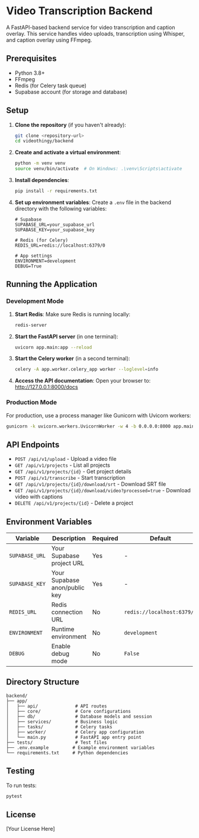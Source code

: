 # Video Transcription Backend

A FastAPI-based backend service for video transcription and caption overlay. This service handles video uploads, transcription using Whisper, and caption overlay using FFmpeg.

## Prerequisites

- Python 3.8+
- FFmpeg
- Redis (for Celery task queue)
- Supabase account (for storage and database)

## Setup

1. **Clone the repository** (if you haven't already):
   ```bash
   git clone <repository-url>
   cd videothingy/backend
   ```

2. **Create and activate a virtual environment**:
   ```bash
   python -m venv venv
   source venv/bin/activate  # On Windows: .\venv\Scripts\activate
   ```

3. **Install dependencies**:
   ```bash
   pip install -r requirements.txt
   ```

4. **Set up environment variables**:
   Create a `.env` file in the backend directory with the following variables:
   ```
   # Supabase
   SUPABASE_URL=your_supabase_url
   SUPABASE_KEY=your_supabase_key
   
   # Redis (for Celery)
   REDIS_URL=redis://localhost:6379/0
   
   # App settings
   ENVIRONMENT=development
   DEBUG=True
   ```

## Running the Application

### Development Mode

1. **Start Redis**:
   Make sure Redis is running locally:
   ```bash
   redis-server
   ```

2. **Start the FastAPI server** (in one terminal):
   ```bash
   uvicorn app.main:app --reload
   ```

3. **Start the Celery worker** (in a second terminal):
   ```bash
   celery -A app.worker.celery_app worker --loglevel=info
   ```

4. **Access the API documentation**:
   Open your browser to: http://127.0.0.1:8000/docs

### Production Mode

For production, use a process manager like Gunicorn with Uvicorn workers:

```bash
gunicorn -k uvicorn.workers.UvicornWorker -w 4 -b 0.0.0.0:8000 app.main:app
```

## API Endpoints

- `POST /api/v1/upload` - Upload a video file
- `GET /api/v1/projects` - List all projects
- `GET /api/v1/projects/{id}` - Get project details
- `POST /api/v1/transcribe` - Start transcription
- `GET /api/v1/projects/{id}/download/srt` - Download SRT file
- `GET /api/v1/projects/{id}/download/video?processed=true` - Download video with captions
- `DELETE /api/v1/projects/{id}` - Delete a project

## Environment Variables

| Variable | Description | Required | Default |
|----------|-------------|----------|---------|
| `SUPABASE_URL` | Your Supabase project URL | Yes | - |
| `SUPABASE_KEY` | Your Supabase anon/public key | Yes | - |
| `REDIS_URL` | Redis connection URL | No | `redis://localhost:6379/0` |
| `ENVIRONMENT` | Runtime environment | No | `development` |
| `DEBUG` | Enable debug mode | No | `False` |

## Directory Structure

```
backend/
├── app/
│   ├── api/              # API routes
│   ├── core/             # Core configurations
│   ├── db/               # Database models and session
│   ├── services/         # Business logic
│   ├── tasks/            # Celery tasks
│   ├── worker/           # Celery app configuration
│   └── main.py           # FastAPI app entry point
├── tests/                # Test files
├── .env.example         # Example environment variables
└── requirements.txt     # Python dependencies
```

## Testing

To run tests:

```bash
pytest
```

## License

[Your License Here]
